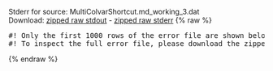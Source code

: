 Stderr for source:  MultiColvarShortcut.md_working_3.dat   
Download: [zipped raw stdout](MultiColvarShortcut.md_working_3.dat.plumed_master.stdout.txt.zip) - [zipped raw stderr](MultiColvarShortcut.md_working_3.dat.plumed_master.stderr.txt.zip) 
{% raw %}
<pre>
#! Only the first 1000 rows of the error file are shown below
#! To inspect the full error file, please download the zipped raw stderr file above
</pre>
{% endraw %}
